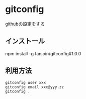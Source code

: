 # gitconfig

githubの設定をする

## インストール

npm install -g tanjoin/gitconfig#1.0.0

## 利用方法

```
gitconfig user xxx
gitconfig email xxx@yyy.zz
gitconfig .
```
